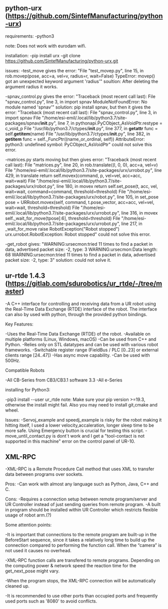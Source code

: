 ## python-urx (https://github.com/SintefManufacturing/python-urx)

requirements:
-python3

note: Does not work with eurodam wifi.

installation:
-pip install urx
-git clone https://github.com/SintefManufacturing/python-urx.git

issues:
-test_move gives the error:  "File "test_movep.py", line 15, in <module> rob.movep(pose, acc=a, vel=v, radius=r, wait=False) TypeError: movep() got an unexpected keyword argument 'radius'"
soultion: After deleting the argument radius it works.

-spnav_control.py gives the error: "Traceback (most recent call last): File "spnav_control.py", line 3, in <module> import spnav ModuleNotFoundError: No module named 'spnav'"
solution: pip install spnav, but then it gives the error: "Traceback (most recent call last):
  File "spnav_control.py", line 3, in <module>
    import spnav
  File "/home/esi-emil/.local/lib/python3.7/site-packages/spnav/__init__.py", line 7, in <module>
    pythonapi.PyCObject_AsVoidPtr.restype = c_void_p
  File "/usr/lib/python3.7/ctypes/__init__.py", line 377, in __getattr__
    func = self.__getitem__(name)
  File "/usr/lib/python3.7/ctypes/__init__.py", line 382, in __getitem__
    func = self._FuncPtr((name_or_ordinal, self))
AttributeError: python3: undefined symbol: PyCObject_AsVoidPtr"
could not solve this error.

-matrices.py starts moving but then gives error: "Traceback (most recent call last):
  File "matrices.py", line 20, in <module>
    rob.translate((l, 0, 0), acc=a, vel=v)
  File "/home/esi-emil/.local/lib/python3.7/site-packages/urx/urrobot.py", line 429, in translate
    return self.movex(command, p, vel=vel, acc=acc, wait=wait)
  File "/home/esi-emil/.local/lib/python3.7/site-packages/urx/robot.py", line 180, in movex
    return self.set_pose(t, acc, vel, wait=wait, command=command, threshold=threshold)
  File "/home/esi-emil/.local/lib/python3.7/site-packages/urx/robot.py", line 105, in set_pose
    pose = URRobot.movex(self, command, t.pose_vector, acc=acc, vel=vel, wait=wait, threshold=threshold)
  File "/home/esi-emil/.local/lib/python3.7/site-packages/urx/urrobot.py", line 316, in movex
    self._wait_for_move(tpose[:6], threshold=threshold)
  File "/home/esi-emil/.local/lib/python3.7/site-packages/urx/urrobot.py", line 217, in _wait_for_move
    raise RobotException("Robot stopped")
urx.urrobot.RobotException: Robot stopped"
could not solve this error.

-get_robot gives: "WARNING:ursecmon:tried 11 times to find a packet in data, advertised packet size: -2, type: 3
WARNING:ursecmon:Data length: 68
WARNING:ursecmon:tried 11 times to find a packet in data, advertised packet size: -2, type: 3"
solution: could not solve it.




## ur-rtde 1.4.3 (https://gitlab.com/sdurobotics/ur_rtde/-/tree/master)

-A C++ interface for controlling and receiving data from a UR robot using the
Real-Time Data Exchange (RTDE)
interface of the robot. The interface can also by used with python, through the provided python bindings.

Key Features:

-Uses the Real-Time Data Exchange (RTDE) of the robot.
-Available on multiple platforms (Linux, Windows, macOS)
-Can be used from C++ and Python.
-Relies only on STL datatypes and can be used with various robot frameworks.
-Switchable register range (FieldBus / PLC [0..23] or external clients range [24..47])
-Has async move capability.
-Can be used with 500Hz.


Compatible Robots

-All CB-Series from CB3/CB3.1 software 3.3
-All e-Series

installing for Python3: 

-pip3 install --user ur_rtde
note: Make sure your pip version >=19.3, otherwise the install might fail. Also you may need to install git,cmake and wheel.

Issues:
-Servoj_example and speedj_example is risky for the robot making it hitting itself, I used a lower velocity,accaleration, longer sleep time to be more safe. Using Emergency button is crucial for testing this script.
-move_until_contact.py is dont`t work and I get a "tool-contact is not supported in this machine" error on the control panel of UR-10.



## XML-RPC

-XML-RPC is a Remote Procedure Call method that uses XML to transfer data between programs over sockets.

Pros: 
-Can work with almost any language such as Python, Java, C++ and C.

Cons: 
-Requires a connection setup between remote program/server and UR Controller instead of just sending queries from remote program.
-A built in program should be installed within UR Controller which restricts flexible usage of robot arm.(?)

Some attention points:

-It is important that connections to the remote program are built-up in the BeforeStart sequence, since it takes a relatively long time to build up the connection compared to performing the function call. When the “camera” is not used it causes no overhead.

-XML-RPC function calls are transfered to remote programs. Depending on the computing power & network speed the reaction time for the get_next_pose might vary.

-When the program stops, the XML-RPC connection will be automatically cleaned up.

-It is recommended to use other ports than occupied ports and frequently used ports such as '8080' to avoid conflicts.



